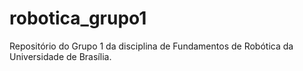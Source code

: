 # robotica_grupo1
Repositório do Grupo 1 da disciplina de Fundamentos de Robótica da Universidade de Brasília.
